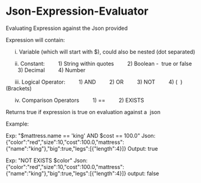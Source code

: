 # Json-Expression-Evaluator

Evaluating Expression against the Json provided

Expression will contain:


      i. Variable (which will start with $), could also be nested (dot separated)
      
      
      ii. Constant:
        1) String within quotes
        2) Boolean -  true or false
        3) Decimal 
        4) Number
        
        
      iii. Logical Operator:
        1) AND
        2) OR
        3) NOT
        4) (  )   (Brackets)
        
        
      iv. Comparison Operators
        1) ==
        2) EXISTS
        
     
Returns true if expression is true on evaluation against a  json


Example:

Exp: "$mattress.name == 'king' AND $cost == 100.0"
Json: {"color":"red","size":10,"cost":100.0,"mattress":{"name":"king"},"big":true,"legs":[{"length":4}]}
Output: true
        
        
Exp: "NOT EXISTS $color"
Json: {"color":"red","size":10,"cost":100.0,"mattress":{"name":"king"},"big":true,"legs":[{"length":4}]} 
output: false
